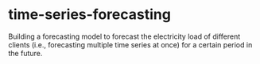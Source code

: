 # time-series-forecasting
Building a forecasting model to forecast the electricity load of different clients (i.e., forecasting multiple time series at once) for a certain period in the future. 
